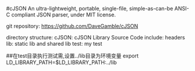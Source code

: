 
#cJSON
An ultra-lightweight, portable, single-file, simple-as-can-be ANSI-C compliant JSON parser, under MIT license.

git repository: https://github.com/DaveGamble/cJSON

directory structure:
cJSON:   cJSON Library Source Code
include: headers
lib:     static lib and shared lib
test:    my test 

##在test目录执行测试需,设置../lib目录为环境变量
export LD_LIBRARY_PATH=$LD_LIBRARY_PATH:../lib
